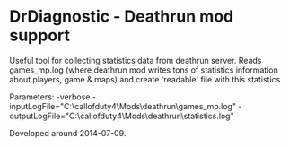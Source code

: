 # DrDiagnostic - Deathrun mod support

Useful tool for collecting statistics data from deathrun server.
Reads games_mp.log (where deathrun mod writes tons of statistics information about players, game & maps) and create 'readable' file with this statistics

Parameters:
-verbose 
-inputLogFile="C:\callofduty4\Mods\deathrun\games_mp.log" 
-outputLogFile="C:\callofduty4\Mods\deathrun\statistics.log"

Developed around 2014-07-09.
